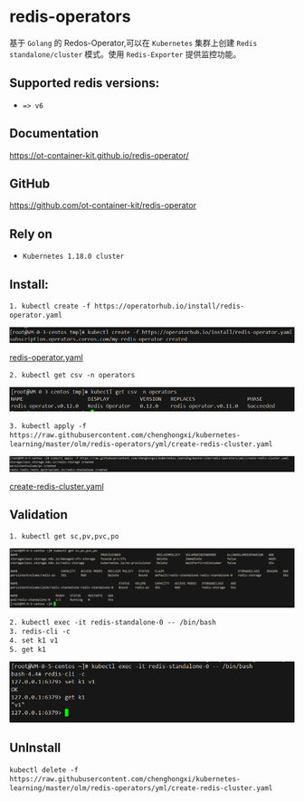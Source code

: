 # redis-operators
基于 `Golang` 的 Redos-Operator,可以在 `Kubernetes` 集群上创建 `Redis standalone/cluster` 模式。使用 `Redis-Exporter` 提供监控功能。

## Supported redis versions:
- `=> v6`

## Documentation
https://ot-container-kit.github.io/redis-operator/

## GitHub
https://github.com/ot-container-kit/redis-operator

## Rely on
- `Kubernetes 1.18.0 cluster`

## Install:


```shell
1. kubectl create -f https://operatorhub.io/install/redis-operator.yaml
```
![img](picture/redis-operators.png)


[redis-operator.yaml](https://operatorhub.io/install/redis-operator.yaml)

```shell
2. kubectl get csv -n operators
```
![img](picture/csv.png)

```shell
3. kubectl apply -f https://raw.githubusercontent.com/chenghongxi/kubernetes-learning/master/olm/redis-operators/yml/create-redis-cluster.yaml
```
![img](picture/create-redis-cluster.png)


[create-redis-cluster.yaml](https://raw.githubusercontent.com/chenghongxi/kubernetes-learning/master/olm/redis-operators/yml/create-redis-cluster.yaml)


## Validation
```shell
1. kubectl get sc,pv,pvc,po
```
![img](picture/get-redis-cluster.png)
```text
2. kubectl exec -it redis-standalone-0 -- /bin/bash
3. redis-cli -c
4. set k1 v1
5. get k1
```
![img](picture/exec-redis.png)

## UnInstall
```shell
kubectl delete -f https://raw.githubusercontent.com/chenghongxi/kubernetes-learning/master/olm/redis-operators/yml/create-redis-cluster.yaml
```



